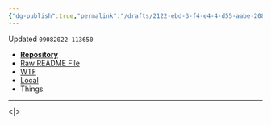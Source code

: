 ```yaml
---
{"dg-publish":true,"permalink":"/drafts/2122-ebd-3-f4-e4-4-d55-aabe-2086-be-94-c5-ac-2/","dgHomeLink":true,"dgPassFrontmatter":false}
---
```


Updated `09082022-113650`

- [**Repository**](https://github.com/extratone/)
- [Raw README File](https://raw.githubusercontent.com/extratone/[REPO]/master/README.md)
- [WTF](https://davidblue.wtf/drafts/2122EBD3-F4E4-4D55-AABE-2086BE94C5AC.html)
- [Local](shareddocuments:///private/var/mobile/Library/Mobile%20Documents/com~apple~CloudDocs/Written/2122EBD3-F4E4-4D55-AABE-2086BE94C5AC.md)
- Things

---

<|>
